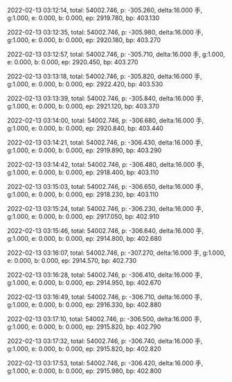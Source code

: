 2022-02-13 03:12:14, total: 54002.746, p: -305.260, delta:16.000 手, g:1.000, e: 0.000, b: 0.000, ep: 2919.780, bp: 403.130

2022-02-13 03:12:35, total: 54002.746, p: -305.980, delta:16.000 手, g:1.000, e: 0.000, b: 0.000, ep: 2920.180, bp: 403.270

2022-02-13 03:12:57, total: 54002.746, p: -305.710, delta:16.000 手, g:1.000, e: 0.000, b: 0.000, ep: 2920.450, bp: 403.270

2022-02-13 03:13:18, total: 54002.746, p: -305.820, delta:16.000 手, g:1.000, e: 0.000, b: 0.000, ep: 2922.420, bp: 403.530

2022-02-13 03:13:39, total: 54002.746, p: -305.840, delta:16.000 手, g:1.000, e: 0.000, b: 0.000, ep: 2921.120, bp: 403.370

2022-02-13 03:14:00, total: 54002.746, p: -306.680, delta:16.000 手, g:1.000, e: 0.000, b: 0.000, ep: 2920.840, bp: 403.440

2022-02-13 03:14:21, total: 54002.746, p: -306.430, delta:16.000 手, g:1.000, e: 0.000, b: 0.000, ep: 2919.890, bp: 403.290

2022-02-13 03:14:42, total: 54002.746, p: -306.480, delta:16.000 手, g:1.000, e: 0.000, b: 0.000, ep: 2918.400, bp: 403.110

2022-02-13 03:15:03, total: 54002.746, p: -306.650, delta:16.000 手, g:1.000, e: 0.000, b: 0.000, ep: 2918.230, bp: 403.110

2022-02-13 03:15:24, total: 54002.746, p: -306.230, delta:16.000 手, g:1.000, e: 0.000, b: 0.000, ep: 2917.050, bp: 402.910

2022-02-13 03:15:46, total: 54002.746, p: -306.640, delta:16.000 手, g:1.000, e: 0.000, b: 0.000, ep: 2914.800, bp: 402.680

2022-02-13 03:16:07, total: 54002.746, p: -307.270, delta:16.000 手, g:1.000, e: 0.000, b: 0.000, ep: 2914.570, bp: 402.730

2022-02-13 03:16:28, total: 54002.746, p: -306.410, delta:16.000 手, g:1.000, e: 0.000, b: 0.000, ep: 2914.950, bp: 402.670

2022-02-13 03:16:49, total: 54002.746, p: -306.710, delta:16.000 手, g:1.000, e: 0.000, b: 0.000, ep: 2916.330, bp: 402.880

2022-02-13 03:17:10, total: 54002.746, p: -306.500, delta:16.000 手, g:1.000, e: 0.000, b: 0.000, ep: 2915.820, bp: 402.790

2022-02-13 03:17:32, total: 54002.746, p: -306.740, delta:16.000 手, g:1.000, e: 0.000, b: 0.000, ep: 2915.820, bp: 402.820

2022-02-13 03:17:53, total: 54002.746, p: -306.420, delta:16.000 手, g:1.000, e: 0.000, b: 0.000, ep: 2915.980, bp: 402.800